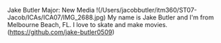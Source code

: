 Jake Butler
Major: New Media
!(/Users/jacobbutler/itm360/ST07-Jacob/ICAs/ICA07/IMG_2688.jpg)
My name is Jake Butler and I'm from Melbourne Beach, FL. I love to skate and make movies.
(https://github.com/jake-butler0509)
